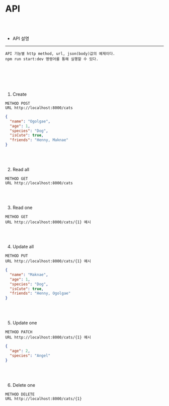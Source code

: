 # API

<br />
<br />

- API 설명

---

```
API 기능별 http method, url, json(body)값의 예제이다.
npm run start:dev 명령어를 통해 실행할 수 있다.
```

<br />
<br />
<br />
<br />

1. Create

```
METHOD POST
URL http://localhost:8000/cats
```

```json
{
  "name": "Ogolgae",
  "age": 1,
  "species": "Dog",
  "isCute": true,
  "friends": "Henny, Maknae"
}
```

<br />
<br />

2. Read all

```
METHOD GET
URL http://localhost:8000/cats
```

<br />
<br />

3. Read one

```
METHOD GET
URL http://localhost:8000/cats/{1} 예시
```

<br />
<br />

4. Update all

```
METHOD PUT
URL http://localhost:8000/cats/{1} 예시
```

```json
{
  "name": "Maknae",
  "age": 1,
  "species": "Dog",
  "isCute": true,
  "friends": "Henny, Ogolgae"
}
```

<br />
<br />

5. Update one

```
METHOD PATCH
URL http://localhost:8000/cats/{1} 예시
```

```json
{
  "age": 2,
  "species": "Angel"
}
```

<br />
<br />

6. Delete one

```
METHOD DELETE
URL http://localhost:8000/cats/{1}
```
